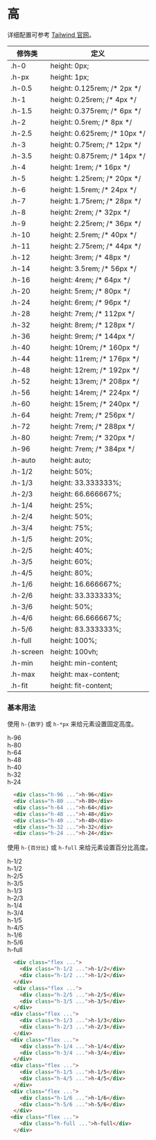 # 高

详细配置可参考 [Tailwind 官网](https://www.tailwindcss.cn/docs/container)。

<Example class="h-96 -overflow-y-auto">
  <table class="table" >
    <thead>
        <tr>
          <th>修饰类</th>
          <th>定义</th>
        </tr>
    </thead>
    <tbody>
        <tr>
          <td>.h-0</td>
          <td>height: 0px;</td>
        </tr>
        <tr>
          <td>.h-px</td>
          <td>height: 1px;</td>
        </tr>
        <tr>
          <td>.h-0.5</td>
          <td>height: 0.125rem; /* 2px */</td>
        </tr>
        <tr>
          <td>.h-1</td>
          <td>height: 0.25rem; /* 4px */</td>
        </tr>
        <tr>
          <td>.h-1.5</td>
          <td>height: 0.375rem; /* 6px */</td>
        </tr>
        <tr>
          <td>.h-2</td>
          <td>height: 0.5rem; /* 8px */</td>
        </tr>
        <tr>
          <td>.h-2.5</td>
          <td>height: 0.625rem; /* 10px */</td>
        </tr>
        <tr>
          <td>.h-3</td>
          <td>height: 0.75rem; /* 12px */</td>
        </tr>
        <tr>
          <td>.h-3.5</td>
          <td>height: 0.875rem; /* 14px */</td>
        </tr>
        <tr>
          <td>.h-4</td>
          <td>height: 1rem; /* 16px */</td>
        </tr>
        <tr>
          <td>.h-5</td>
          <td>height: 1.25rem; /* 20px */</td>
        </tr>
        <tr>
          <td>.h-6</td>
          <td>height: 1.5rem; /* 24px */</td>
        </tr>
        <tr>
          <td>.h-7</td>
          <td>height: 1.75rem; /* 28px */</td>
        </tr>
        <tr>
          <td>.h-8</td>
          <td>height: 2rem; /* 32px */</td>
        </tr>
        <tr>
          <td>.h-9</td>
          <td>height: 2.25rem; /* 36px */</td>
        </tr>
        <tr>
          <td>.h-10</td>
          <td>height: 2.5rem; /* 40px */</td>
        </tr>
        <tr>
          <td>.h-11</td>
          <td>height: 2.75rem; /* 44px */</td>
        </tr>
        <tr>
          <td>.h-12</td>
          <td>height: 3rem; /* 48px */</td>
        </tr>
        <tr>
          <td>.h-14</td>
          <td>height: 3.5rem; /* 56px */</td>
        </tr>
        <tr>
          <td>.h-16</td>
          <td>height: 4rem; /* 64px */</td>
        </tr>
        <tr>
          <td>.h-20</td>
          <td>height: 5rem; /* 80px */</td>
        </tr>
        <tr>
          <td>.h-24</td>
          <td>height: 6rem; /* 96px */</td>
        </tr>
        <tr>
          <td>.h-28</td>
          <td>height: 7rem; /* 112px */</td>
        </tr>
        <tr>
          <td>.h-32</td>
          <td>height: 8rem; /* 128px */</td>
        </tr>
        <tr>
          <td>.h-36</td>
          <td>height: 9rem; /* 144px */</td>
        </tr>
        <tr>
          <td>.h-40</td>
          <td>height: 10rem; /* 160px */</td>
        </tr>
        <tr>
          <td>.h-44</td>
          <td>height: 11rem; /* 176px */</td>
        </tr>
        <tr>
          <td>.h-48</td>
          <td>height: 12rem; /* 192px */</td>
        </tr>
        <tr>
          <td>.h-52</td>
          <td>height: 13rem; /* 208px */</td>
        </tr>
        <tr>
          <td>.h-56</td>
          <td>height: 14rem; /* 224px */</td>
        </tr>
        <tr>
          <td>.h-60</td>
          <td>height: 15rem; /* 240px */</td>
        </tr>
        <tr>
          <td>.h-64</td>
          <td>height: 7rem; /* 256px */</td>
        </tr>
        <tr>
          <td>.h-72</td>
          <td>height: 7rem; /* 288px */</td>
        </tr>
        <tr>
          <td>.h-80</td>
          <td>height: 7rem; /* 320px */</td>
        </tr>
        <tr>
          <td>.h-96</td>
          <td>height: 7rem; /* 384px */</td>
        </tr>
        <tr>
          <td>.h-auto</td>
          <td>height: auto;</td>
        </tr>
        <tr>
          <td>.h-1/2</td>
          <td>height: 50%;</td>
        </tr>
        <tr>
          <td>.h-1/3</td>
          <td>height: 33.333333%;</td>
        </tr>
        <tr>
          <td>.h-2/3</td>
          <td>height: 66.666667%;</td>
        </tr>
        <tr>
          <td>.h-1/4</td>
          <td>height: 25%;</td>
        </tr>
        <tr>
          <td>.h-2/4</td>
          <td>height: 50%;</td>
        </tr>
        <tr>
          <td>.h-3/4</td>
          <td>height: 75%;</td>
        </tr>
        <tr>
          <td>.h-1/5</td>
          <td>height: 20%;</td>
        </tr>
        <tr>
          <td>.h-2/5</td>
          <td>height: 40%;</td>
        </tr>
        <tr>
          <td>.h-3/5</td>
          <td>height: 60%;</td>
        </tr>
        <tr>
          <td>.h-4/5</td>
          <td>height: 80%;</td>
        </tr>
        <tr>
          <td>.h-1/6</td>
          <td>height: 16.666667%;</td>
        </tr>
        <tr>
          <td>.h-2/6</td>
          <td>height: 33.333333%;</td>
        </tr>
        <tr>
          <td>.h-3/6</td>
          <td>height: 50%;</td>
        </tr>
        <tr>
          <td>.h-4/6</td>
          <td>height: 66.666667%;</td>
        </tr>
        <tr>
          <td>.h-5/6</td>
          <td>height: 83.333333%;</td>
        </tr>
        <tr>
          <td>.h-full</td>
          <td>height: 100%;</td>
        </tr>
        <tr>
          <td>.h-screen</td>
          <td>height: 100vh;</td>
        </tr>
        <tr>
          <td>.h-min</td>
          <td>height: min-content;</td>
        </tr>
        <tr>
          <td>.h-max</td>
          <td>height: max-content;</td>
        </tr>
        <tr>
          <td>.h-fit</td>
          <td>height: fit-content;</td>
        </tr>
    </tbody>
  </table>
</Example>

### 基本用法

使用 `h-{数字}` 或 `h-*px` 来给元素设置固定高度。

<Example class="space-x-4 flex items-end">
  <div class="h-96 px-4 py-2 primary shadow-lg rounded">h-96</div>
  <div class="h-80 px-4 py-2 primary shadow-lg rounded">h-80</div>
  <div class="h-64 px-4 py-2 primary shadow-lg rounded">h-64</div>
  <div class="h-48 px-4 py-2 primary shadow-lg rounded">h-48</div>
  <div class="h-40 px-4 py-2 primary shadow-lg rounded">h-40</div>
  <div class="h-32 px-4 py-2 primary shadow-lg rounded">h-32</div>
  <div class="h-24 px-4 py-2 primary shadow-lg rounded">h-24</div>
</Example>

```html
  <div class="h-96 ...">h-96</div>
  <div class="h-80 ...">h-80</div>
  <div class="h-64 ...">h-64</div>
  <div class="h-48 ...">h-48</div>
  <div class="h-40 ...">h-40</div>
  <div class="h-32 ...">h-32</div>
  <div class="h-24 ...">h-24</div>
```

使用 `h-{百分比}` 或 `h-full` 来给元素设置百分比高度。

<Example class="space-x-4 flex h-96">
  <div class="flex -flex-col space-y-4">
    <div class="h-1/2 px-4 py-2 primary shadow-lg rounded">h-1/2</div>
    <div class="h-1/2 px-4 py-2 primary shadow-lg rounded">h-1/2</div>
  </div>
  <div class="flex -flex-col space-y-4">
    <div class="h-2/5 px-4 py-2 primary shadow-lg rounded">h-2/5</div>
    <div class="h-3/5 px-4 py-2 primary shadow-lg rounded">h-3/5</div>
  </div>
  <div class="flex -flex-col space-y-4">
    <div class="h-1/3 px-4 py-2 primary shadow-lg rounded">h-1/3</div>
    <div class="h-2/3 px-4 py-2 primary shadow-lg rounded">h-2/3</div>
  </div>
  <div class="flex -flex-col space-y-4">
    <div class="h-1/4 px-4 py-2 primary shadow-lg rounded">h-1/4</div>
    <div class="h-3/4 px-4 py-2 primary shadow-lg rounded">h-3/4</div>
  </div>
  <div class="flex -flex-col space-y-4">
    <div class="h-1/5 px-4 py-2 primary shadow-lg rounded">h-1/5</div>
    <div class="h-4/5 px-4 py-2 primary shadow-lg rounded">h-4/5</div>
  </div>
  <div class="flex -flex-col space-y-4">
    <div class="h-1/6 px-4 py-2 primary shadow-lg rounded">h-1/6</div>
    <div class="h-5/6 px-4 py-2 primary shadow-lg rounded">h-5/6</div>
  </div>
  <div class="flex -flex-col space-y-4">
    <div class="h-full px-4 py-2 primary shadow-lg rounded">h-full</div>
  </div>
</Example>

```html
  <div class="flex ...">
    <div class="h-1/2 ...">h-1/2</div>
    <div class="h-1/2 ...">h-1/2</div>
  </div>
  <div class="flex ...">
    <div class="h-2/5 ...">h-2/5</div>
    <div class="h-3/5 ...">h-3/5</div>
  </div>
 <div class="flex ...">
    <div class="h-1/3 ...">h-1/3</div>
    <div class="h-2/3 ...">h-2/3</div>
  </div>
 <div class="flex ...">
    <div class="h-1/4 ...">h-1/4</div>
    <div class="h-3/4 ...">h-3/4</div>
  </div>
 <div class="flex ...">
    <div class="h-1/5 ...">h-1/5</div>
    <div class="h-4/5 ...">h-4/5</div>
  </div>
 <div class="flex ...">
    <div class="h-1/6 ...">h-1/6</div>
    <div class="h-5/6 ...">h-5/6</div>
  </div>
 <div class="flex ...">
    <div class="h-full ...">h-full</div>
  </div>

```

